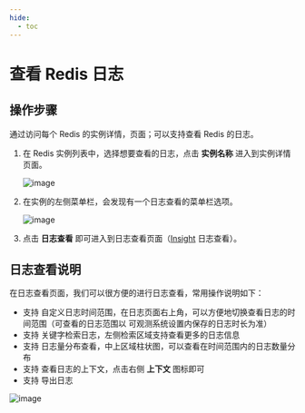 ```yaml
---
hide:
  - toc
---
```


# 查看 Redis 日志

## 操作步骤

通过访问每个 Redis 的实例详情，页面；可以支持查看 Redis 的日志。

1. 在 Redis 实例列表中，选择想要查看的日志，点击 __实例名称__  进入到实例详情页面。

    ![image](https://docs.daocloud.io/daocloud-docs-images/docs/middleware/redis/images/log01.png)

2. 在实例的左侧菜单栏，会发现有一个日志查看的菜单栏选项。

    ![image](https://docs.daocloud.io/daocloud-docs-images/docs/middleware/redis/images/log02.png)

3. 点击 __日志查看__  即可进入到日志查看页面（[Insight](../../../insight/intro/index.md) 日志查看）。

## 日志查看说明

在日志查看页面，我们可以很方便的进行日志查看，常用操作说明如下：

* 支持 自定义日志时间范围，在日志页面右上角，可以方便地切换查看日志的时间范围（可查看的日志范围以 可观测系统设置内保存的日志时长为准）
* 支持 关键字检索日志，左侧检索区域支持查看更多的日志信息
* 支持 日志量分布查看，中上区域柱状图，可以查看在时间范围内的日志数量分布
* 支持 查看日志的上下文，点击右侧 __上下文__  图标即可
* 支持 导出日志

![image](https://docs.daocloud.io/daocloud-docs-images/docs/middleware/redis/images/log03.png)
